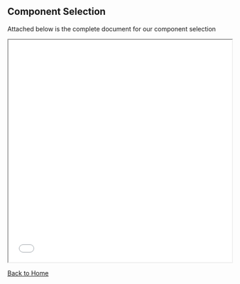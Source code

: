 Component Selection
-
Attached below is the complete document for our component selection
<iframe src="vertopal_53e86d8e1b304e0fba1b8ab00a47e725/media/component_selection.pdf" width="100%" height="500px"></iframe>

[Back to Home](index)
